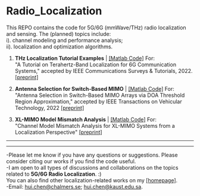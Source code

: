 # Radio_Localization
This REPO contains the code for 5G/6G (mmWave/THz) radio localization and sensing. The (planned) topics include: \
i). channel modeling and performance analysis; \
ii). localization and optimization algorithms.


1. **THz Localization Tutorial Examples** | [\[Matlab Code\]](https://github.com/chenhui07c8/Radio_Localization/tree/main/1-THz_Localization_Tutorial_v1) For:
\
"A Tutorial on Terahertz-Band Localization for 6G Communication Systems," accepted by IEEE Communications Surveys & Tutorials, 2022. [\[preprint\]](https://arxiv.org/abs/2110.08581)

2. **Antenna Selection for Switch-Based MIMO** | [\[Matlab Code\]](https://github.com/chenhui07c8/Radio_Localization/tree/main/2-Antenna_Selection_for_Switched_MIMO) For:
\
"Antenna Selection in Switch-Based MIMO Arrays via DOA Threshold Region Approximation," accepted by IEEE Transactions on Vehicular Technology, 2022 [\[preprint\]](https://arxiv.org/abs/2205.10807)

3. **XL-MIMO Model Mismatch Analysis** | [\[Matlab Code\]](https://github.com/chenhui07c8/Radio_Localization/tree/main/3-XLMIMO_Model_Mismatch_Analysis) For: 
\
"Channel Model Mismatch Analysis for XL-MIMO Systems from a Localization Perspective" [\[preprint\]](https://arxiv.org/abs/2205.15417)

**********
**********
-Please let me know if you have any questions or suggestions. Please consider citing our works if you find the code useful.\
-I am open to all types of discussions and collaborations on the topics related to **5G/6G Radio Localization**. :)
\
You can also find other localization-related works on my [[homepage]](https://chenhui07c8.github.io/publications/).
\
-Email: hui.chen@chalmers.se; hui.chen@kaust.edu.sa.

